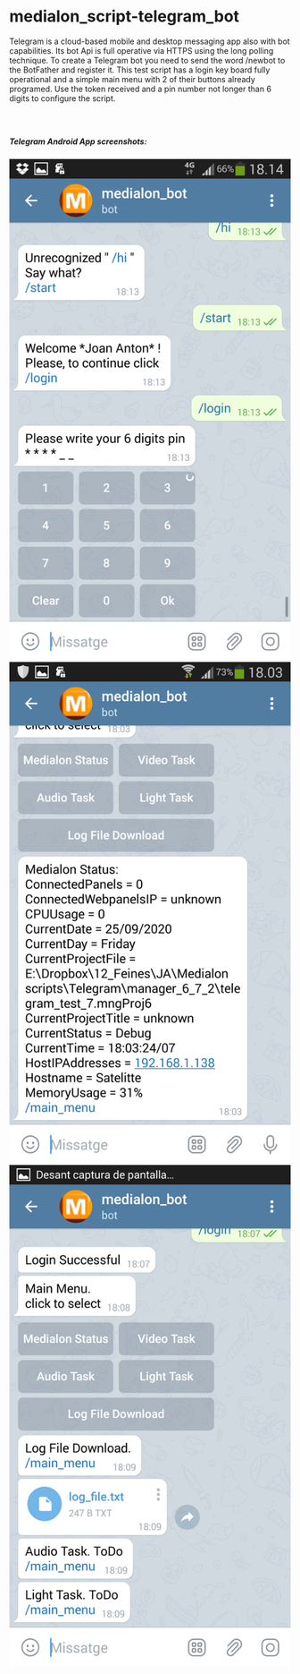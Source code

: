# medialon_script-telegram_bot
Telegram is a cloud-based mobile and desktop messaging app also with bot capabilities. Its bot Api is full operative via HTTPS using the long polling technique. To create a Telegram bot you need to send the word   /newbot  to the BotFather and register it.   This test script has a login key board fully operational and a simple main menu with 2 of their buttons already programed. Use the token received and a pin number not longer than 6 digits to configure the script.

##### <br/>
##### Telegram Android App screenshots:

![Image of app1](screenshots/Screenshot_1.png)
![Image of app2](screenshots/Screenshot_2.png)
![Image of app3](screenshots/Screenshot_3.png)
